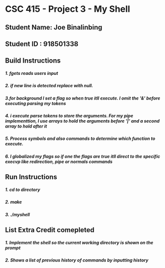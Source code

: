 # CSC 415 - Project 3 - My Shell

## Student Name: Joe Binalinbing

## Student ID   : 918501338

## Build Instructions
##### 1. fgets reads users input

##### 2. if new line is detected replace with null.

##### 3.for background I set a flag so when true itll execute. I omit the '&' before executing parsing my tokens

##### 4. i execute parse tokens to store the arguments. For my pipe implementtion, I use arrays to hold the arguments before '|' and a second array to hold after it

##### 5. Process symbols and also commands to determine which function to execute.

##### 6. I globalized my flags so if one the flags are true itll direct to the specific execvp like redirection, pipe or normals commands

## Run Instructions

##### 1. cd to directory

##### 2. make

##### 3. ./myshell


## List Extra Credit comepleted

##### 1. Implement the shell so the current working directory is shown on the prompt

##### 2. Shows a list of previous history of commands by inputting history
